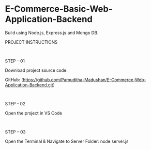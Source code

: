 # E-Commerce-Basic-Web-Application-Backend

Build using Node.js, Express.js and Mongo DB.

PROJECT INSTRUCTIONS

<br />

STEP – 01

Download project source code.

GitHub: (https://github.com/Pamuditha-Madushan/E-Commerce-Web-Application-Backend.git)


<br />

STEP - 02

Open the project in VS Code

<br />

STEP – 03

Open the Terminal & Navigate to Server Folder: node server.js
